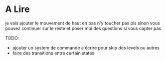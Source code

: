 # A Lire

je vais ajouter le mouvement de haut en bas n'y toucher pas pls sinon vous pouvez continuer sur le reste et poser moi des questions si vous capter pas

TODO:
- ajouter un system de commande a écrire pour skip des levels ou autres
- faire des transitions entre certain states
